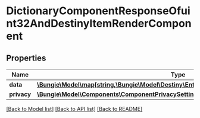 # DictionaryComponentResponseOfuint32AndDestinyItemRenderComponent

## Properties
Name | Type | Description | Notes
------------ | ------------- | ------------- | -------------
**data** | [**\Bungie\Model\map[string,\Bungie\Model\Destiny\Entities\Items\DestinyItemRenderComponent]**](DestinyItemRenderComponent.md) |  | [optional] 
**privacy** | [**\Bungie\Model\Components\ComponentPrivacySetting**](ComponentPrivacySetting.md) |  | [optional] 

[[Back to Model list]](../README.md#documentation-for-models) [[Back to API list]](../README.md#documentation-for-api-endpoints) [[Back to README]](../README.md)


